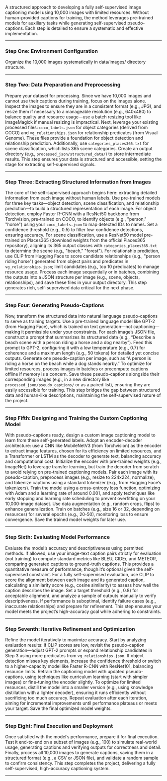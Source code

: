 A structured approach to developing a fully self-supervised image captioning model using 10,000 images with limited resources. Without human-provided captions for training, the method leverages pre-trained models for auxiliary tasks while generating self-supervised pseudo-captions. Each step is detailed to ensure a systematic and effective implementation.

---

### **Step One: Environment Configuration**
Organize the 10,000 images systematically in data/images/ directory structure.

---

### **Step Two: Data Preparation and Preprocessing**
Prepare your dataset for processing. Since we have 10,000 images and cannot use their captions during training, focus on the images alone. Inspect the images to ensure they are in a consistent format (e.g., JPG), and resize them if necessary to a manageable resolution (e.g., 640x480) to balance quality and resource usage—use a batch resizing tool like ImageMagick if manual resizing is impractical. Next, leverage your existing processed files: `coco_labels.json` for object categories (derived from COCO) and `vg_relationships.json` for relationship predicates (from Visual Genome). These files provide a foundation for object detection and relationship prediction. Additionally, use `categories_places365.txt` for scene classification, which lists 365 scene categories. Create an output directory (e.g., `processed_json/structured_data/`) to store intermediate results. This step ensures your data is structured and accessible, setting the stage for extracting self-supervised signals.

---

### **Step Three: Extracting Structured Information from Images**
The core of the self-supervised approach begins here: extracting detailed information from each image without human labels. Use pre-trained models for three key tasks—object detection, scene classification, and relationship prediction—to build a structured representation of each image. For object detection, employ Faster R-CNN with a ResNet50 backbone from Torchvision, pre-trained on COCO, to identify objects (e.g., "person," "horse") using your `coco_labels.json` to map detected IDs to names. Set a confidence threshold (e.g., 0.5) to filter low-confidence detections, ensuring accuracy. For scene classification, use a ResNet50 model pre-trained on Places365 (download weights from the official Places365 repository), aligning its 365 output classes with `categories_places365.txt` to determine the scene (e.g., "beach," "forest"). For relationship prediction, use CLIP from Hugging Face to score candidate relationships (e.g., "person riding horse") generated from object pairs and predicates in `vg_relationships.json`; limit candidates (e.g., top 10 predicates) to manage resource usage. Process each image sequentially or in batches, combining the outputs into a JSON structure per image (e.g., scene, objects, relationships), and save these files in your output directory. This step generates rich, self-supervised data critical for the next phase.

---

### **Step Four: Generating Pseudo-Captions**
Now, transform the structured data into natural language pseudo-captions to serve as training targets. Use a pre-trained language model like GPT-2 (from Hugging Face), which is trained on text generation—not captioning—making it permissible under your constraints. For each image’s JSON file, construct a prompt that summarizes its structured data (e.g., “Describe a beach scene with a person riding a horse and a dog nearby”). Feed this prompt to GPT-2, configuring it with a low temperature (e.g., 0.7) for coherence and a maximum length (e.g., 50 tokens) for detailed yet concise outputs. Generate one pseudo-caption per image, such as “A person is riding a horse on the beach while a dog stands nearby.” To optimize for limited resources, process images in batches or precompute captions offline if memory is a concern. Save these pseudo-captions alongside their corresponding images (e.g., in a new directory like `processed_json/pseudo_captions/` or as a paired list), ensuring they are easily accessible for training. This step bridges the gap between structured data and human-like descriptions, maintaining the self-supervised nature of the project.

---

### **Step Fifth: Designing and Training the Custom Captioning Model**
With pseudo-captions ready, design a custom image captioning model to learn from these self-generated labels. Adopt an encoder-decoder architecture: use a CNN like MobileNetV3 (from Torchvision) as the encoder to extract image features, chosen for its efficiency on limited resources, and a Transformer or LSTM as the decoder to generate text, balancing accuracy and computational cost. Initialize the encoder with pre-trained weights (e.g., ImageNet) to leverage transfer learning, but train the decoder from scratch to avoid relying on pre-trained captioning models. Pair each image with its pseudo-caption, preprocess images (e.g., resize to 224x224, normalize), and tokenize captions using a standard tokenizer (e.g., from Hugging Face’s tokenizers). Train the model using a cross-entropy loss function, optimizing with Adam and a learning rate of around 0.001, and apply techniques like early stopping and learning rate scheduling to prevent overfitting on your 10,000-image dataset. Use data augmentation (e.g., random crops, flips) to enhance generalization. Train on batches (e.g., size 16 or 32, depending on resources) for several epochs (e.g., 20-50), monitoring loss to ensure convergence. Save the trained model weights for later use.

---

### **Step Sixth: Evaluating Model Performance**
Evaluate the model’s accuracy and descriptiveness using permitted methods. If allowed, use your image-text caption pairs strictly for evaluation (not training) to compute standard metrics like BLEU, CIDEr, and METEOR, comparing generated captions to ground-truth captions. This provides a quantitative measure of performance, though it’s optional given the self-supervised constraint. For a fully self-supervised evaluation, use CLIP to score the alignment between each image and its generated caption, calculating a similarity score (e.g., cosine similarity) to assess how well the caption describes the image. Set a target threshold (e.g., 0.8) for acceptable alignment, and analyze a sample of outputs manually to verify descriptiveness. If performance is suboptimal, identify failure cases (e.g., inaccurate relationships) and prepare for refinement. This step ensures your model meets the project’s high-accuracy goal while adhering to constraints.

---

### **Step Seventh: Iterative Refinement and Optimization**
Refine the model iteratively to maximize accuracy. Start by analyzing evaluation results: if CLIP scores are low, revisit the pseudo-caption generation—adjust GPT-2 prompts or expand relationship candidates in Step 3 using more predicates from `vg_relationships.json`. If object detection misses key elements, increase the confidence threshold or switch to a higher-capacity model like Faster R-CNN with ResNet101, balancing resource limits. Retrain the captioning model with updated pseudo-captions, using techniques like curriculum learning (start with simpler images) or fine-tuning the encoder slightly. To optimize for limited resources, distill the model into a smaller version (e.g., using knowledge distillation with a lighter decoder), ensuring it runs efficiently without sacrificing too much accuracy. Repeat evaluation after each iteration, aiming for incremental improvements until performance plateaus or meets your target. Save the final optimized model weights.

---

### **Step Eight: Final Execution and Deployment**
Once satisfied with the model’s performance, prepare it for final execution. Test it end-to-end on a subset of images (e.g., 100) to simulate real-world usage, generating captions and verifying outputs for correctness and detail. Finally, process all 10,000 images to generate captions, saving them in a structured format (e.g., a CSV or JSON file), and validate a random sample to confirm consistency. This step completes the project, delivering a fully self-supervised, high-accuracy captioning system.

---
